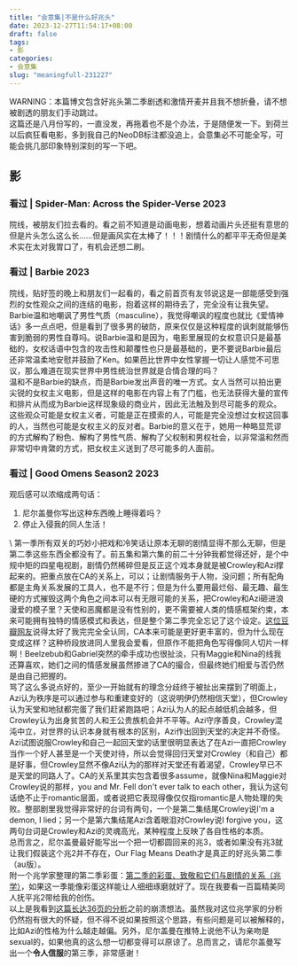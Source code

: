 ```yaml
---
title: "会意集|不是什么好兆头"
date: 2023-12-27T11:54:17+08:00
draft: false
tags: 
- 影
categories: 
- 会意集
slug: "meaningfull-231227"
---
```


WARNING：本篇博文包含好兆头第二季剧透和激情开麦并且我不想折叠，请不想被剧透的朋友们手动跳过。  
这篇还是八月份写的，一直没发，再拖着也不是个办法，于是随便发一下。到荷兰以后疯狂看电影，多到我自己的NeoDB标注都没追上，会意集必不可能全写，可能会挑几部印象特别深刻的写一下吧。

## 影
### 看过 | Spider-Man: Across the Spider-Verse 2023
院线，被朋友们拉去看的。看之前不知道是动画电影，想着动画片头还挺有意思的但是片头怎么这么长……但是画风实在太棒了！！！剧情什么的都平平无奇但是美术实在太对我胃口了，有机会还想二刷。
### 看过 | Barbie 2023
院线，贴好签的晚上和朋友们一起看的，看之前首页有友邻说这是一部能感受到强烈的女性观众之间的连结的电影，抱着这样的期待去了，完全没有让我失望。Barbie温和地嘲讽了男性气质（masculine），我觉得嘲讽的程度也就比《爱情神话》多一点点吧，但是看到了很多男的破防，原来仅仅是这种程度的讽刺就能够伤害到脆弱的男性自尊吗。说Barbie温和是因为，电影里展现的女权意识只是最基础的，女权话语中包含的攻击性和颠覆性也只是最基础的，更不要说Barbie最后还非常温柔地安慰并鼓励了Ken。如果芭比世界中女性掌握一切让人感觉不可思议，那么难道在现实世界中男性统治世界就是合情合理的吗？  
温和不是Barbie的缺点，而是Barbie发出声音的唯一方式。女人当然可以拍出更尖锐的女权主义电影，但是这样的电影在内容上有了门槛，也无法获得大量的宣传和排片从而成为Barbie这样现象级的商业片，因此无法触及到尽可能多的观众。这些观众可能是女权主义者，可能是正在摸索的人，可能是完全没想过女权这回事的人，当然也可能是女权主义的反对者。Barbie的意义在于，她用一种略显荒谬的方式解构了粉色、解构了男性气质、解构了父权制和男权社会，以非常温和然而非常切中肯綮的方式，把女权主义送到了尽可能多的人面前。
### 看过 | Good Omens Season2 2023
观后感可以浓缩成两句话：
1. 尼尔盖曼你写出这种东西晚上睡得着吗？
2. 停止入侵我的同人生活！

\ 
第一季所有双关的巧妙小把戏和冷笑话让原本无聊的剧情显得不那么无聊，但是第二季这些东西全都没有了。前五集和第六集的前二十分钟我都觉得还好，是个中规中矩的四星电视剧，剧情仍然稀碎但是反正这个戏本身就是被Crowley和Azi撑起来的。把重点放在CA的关系上，可以；让剧情服务于人物，没问题；所有配角都是主角关系发展的工具人，也不是不行；但是为什么要用最烂俗、最无趣、最生硬的方式摧毁这两个角色之间本可以有无限可能的关系，把Crowley和Azi砸进浪漫爱的模子里？天使和恶魔都是没有性别的，更不需要被人类的情感框架约束，本来可能拥有独特的情感模式和表达，但是整个第二季完全忘记了这个设定。[这位豆瓣网友](https://movie.douban.com/review/15349083/)说得太好了我完完全全认同，CA本来可能是更好更丰富的，但为什么现在变成这样？这种桥段放进同人里我会爱看，但原作不能把角色写得像同人切片一样啊！Beelzebub和Gabriel突然的牵手成功也很扯淡，只有Maggie和Nina的线我还算喜欢，她们之间的情感发展虽然掺进了CA的撮合，但最终她们相爱与否仍然是由自己把握的。  
骂了这么多说点好的，至少一开始就有的理念分歧终于被扯出来摆到了明面上，Azi认为秩序是可以通过参与和重建变好的（这说明伊仍然相信天堂），但Crowley认为天堂和地狱都完蛋了我们赶紧跑路吧；Azi认为人的起点越低机会越多，但Crowley认为出身贫苦的人和王公贵族机会并不平等。Azi守序善良，Crowley混沌中立，对世界的认识本身就有根本的区别，Azi作出回到天堂的决定并不奇怪。Azi试图说服Crowley和自己一起回天堂的话里很明显表达了在Azi一直把Crowley当作一个好人甚至是一个天使对待，所以会觉得回归天堂对Crowley（和自己）都是好事，但Crowley显然不像Azi认为的那样对天堂还有着渴望，Crowley早已不是天堂的同路人了。CA的关系里其实包含着很多assume，就像Nina和Maggie对Crowley说的那样，you and Mr. Fell don't ever talk to each other，我认为这句话绝不止于romantic层面，或者说把它表现得像仅仅指romantic是人物处理的失败。整部剧里我觉得非常好的台词有两句，一个是第二集结尾Crowley说I'm a demon, I lied；另一个是第六集结尾Azi含着眼泪对Crowley说I forgive you，这两句台词是Crowley和Azi的灵魂高光，某种程度上反映了各自性格的本质。  
总而言之，尼尔盖曼最好能写出一个把一切都圆回来的兆3，或者如果没有兆3就让我们假装这个兆2并不存在，Our Flag Means Death才是真正的好兆头第二季（au版）。  
附一个兆学家整理的第二季彩蛋：[第二季的彩蛋、致敬和它们与剧情的关系（兆学）](https://movie.douban.com/review/15345855/)，如果这一季能像彩蛋这样能让人细细琢磨就好了。现在我要看一百篇精美同人抚平兆2带给我的创伤。  
以上是我看到[这篇长达36页的分析](https://www.tumblr.com/ariaste/724311712381222912/the-magic-trick-you-didnt-see-being-an-analysis)之前的崩溃想法。虽然我对这位兆学家的分析仍然抱有很大的怀疑，但不得不说如果按照这个思路，有些问题是可以被解释的，比如Azi的性格为什么越走越偏。另外，尼尔盖曼在推特上说他不认为亲吻是sexual的，如果他真的这么想一切都变得可以原谅了。总而言之，请尼尔盖曼写出一个**令人信服**的第三季，非常感谢！  


